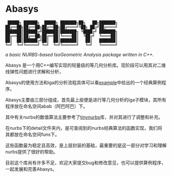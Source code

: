 # Abasys

     █████╗ ██████╗  █████╗ ███████╗██╗   ██╗███████╗
    ██╔══██╗██╔══██╗██╔══██╗██╔════╝╚██╗ ██╔╝██╔════╝
    ███████║██████╔╝███████║███████╗ ╚████╔╝ ███████╗
    ██╔══██║██╔══██╗██╔══██║╚════██║  ╚██╔╝  ╚════██║
    ██║  ██║██████╔╝██║  ██║███████║   ██║   ███████║
    ╚═╝  ╚═╝╚═════╝ ╚═╝  ╚═╝╚══════╝   ╚═╝   ╚══════╝
               
*a basic NURBS-based IsoGeometric Analysis package written in C++.*

Abasys 是一个用C++编写实现的轻量级的等几何分析库。现阶段可以用其对二维线弹性问题进行求解和分析，

Abasys的使用方法和iga的分析流程具体可以看[example](./example/SPSheetCircHole.cpp)中给出的一个经典算例程序。

Abasys主要由三部分组成，首先最上层便是进行等几何分析的iga子模块，其所有程序放在命名空间abab（阿巴阿巴）下。

其中有关nurbs的数值算法主要参考了[tinynurbs](https://github.com/pradeep-pyro/tinynurbs)库，并对其进行了调整和补充。

在nurbs下的detail文件夹内，是可查阅到的nurbs经典算法的函数实现，我们将其都放在命名空间funs下。

这些函数最为稳定且高效，是上层封装的基础，最重要的是这一部分对学习和理解nurbs提供了很好的帮助。

目前这个库尚有许多不足，欢迎大家提交bug和修改意见，也可以提供算例程序，一起发展和完善Abasys。


